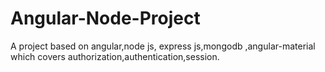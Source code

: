 # Angular-Node-Project
A project based on angular,node js, express js,mongodb ,angular-material which covers authorization,authentication,session.
